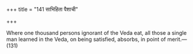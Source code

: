 +++
title = "141 साभिहिता पैशाची"

+++

Where one thousand persons ignorant of the Veda eat, all those a single man learned in the Veda, on being satisfied, absorbs, in point of merit.—(131)